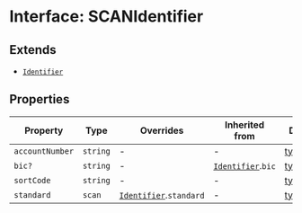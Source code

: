 # Interface: SCANIdentifier

## Extends

- [`Identifier`](/docs/packages/sdk/interfaces/Identifier.md)

## Properties

| Property | Type | Overrides | Inherited from | Defined in |
| ------ | ------ | ------ | ------ | ------ |
| `accountNumber` | `string` | - | - | [types.ts:341](https://github.com/monerium/js-monorepo/blob/main/packages/sdk/src/types.ts#L341) |
| `bic?` | `string` | - | [`Identifier`](/docs/packages/sdk/interfaces/Identifier.md).`bic` | [types.ts:192](https://github.com/monerium/js-monorepo/blob/main/packages/sdk/src/types.ts#L192) |
| `sortCode` | `string` | - | - | [types.ts:340](https://github.com/monerium/js-monorepo/blob/main/packages/sdk/src/types.ts#L340) |
| `standard` | `scan` | [`Identifier`](/docs/packages/sdk/interfaces/Identifier.md).`standard` | - | [types.ts:339](https://github.com/monerium/js-monorepo/blob/main/packages/sdk/src/types.ts#L339) |
